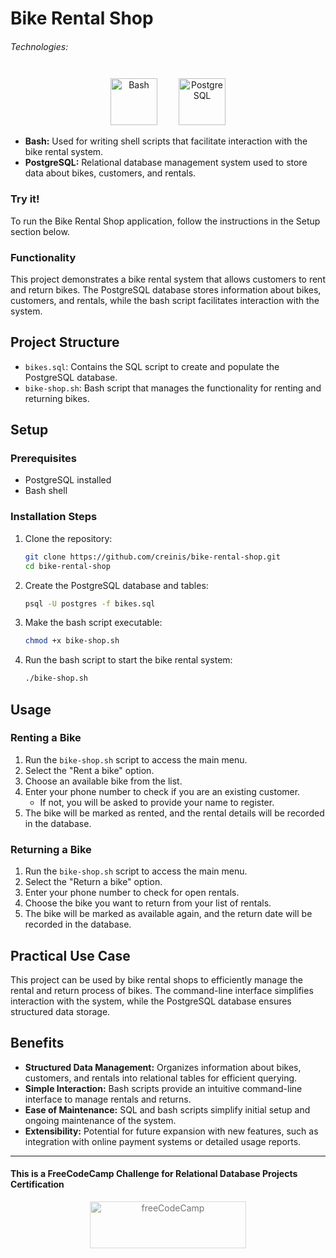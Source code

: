 # Bike Rental Shop

###### Technologies:
<p align="center">
<img src="https://img.icons8.com/color/75/000000/console.png" width="75" height="75" alt="Bash" style="margin: 10px 15px 0 15px;" />
<img src="https://raw.githubusercontent.com/danielcranney/readme-generator/main/public/icons/skills/postgresql-colored.svg" width="75" height="75" alt="PostgreSQL" style="margin: 10px 15px 0 15px;" />
</p>

- **Bash:** Used for writing shell scripts that facilitate interaction with the bike rental system.
- **PostgreSQL:** Relational database management system used to store data about bikes, customers, and rentals.

### Try it!

To run the Bike Rental Shop application, follow the instructions in the Setup section below.

### Functionality

This project demonstrates a bike rental system that allows customers to rent and return bikes. The PostgreSQL database stores information about bikes, customers, and rentals, while the bash script facilitates interaction with the system.

## Project Structure

- `bikes.sql`: Contains the SQL script to create and populate the PostgreSQL database.
- `bike-shop.sh`: Bash script that manages the functionality for renting and returning bikes.

## Setup

### Prerequisites

- PostgreSQL installed
- Bash shell

### Installation Steps

1. Clone the repository:
   ```bash
   git clone https://github.com/creinis/bike-rental-shop.git
   cd bike-rental-shop
   ```

2. Create the PostgreSQL database and tables:
   ```bash
   psql -U postgres -f bikes.sql
   ```

3. Make the bash script executable:
   ```bash
   chmod +x bike-shop.sh
   ```

4. Run the bash script to start the bike rental system:
   ```bash
   ./bike-shop.sh
   ```

## Usage

### Renting a Bike

1. Run the `bike-shop.sh` script to access the main menu.
2. Select the "Rent a bike" option.
3. Choose an available bike from the list.
4. Enter your phone number to check if you are an existing customer.
   - If not, you will be asked to provide your name to register.
5. The bike will be marked as rented, and the rental details will be recorded in the database.

### Returning a Bike

1. Run the `bike-shop.sh` script to access the main menu.
2. Select the "Return a bike" option.
3. Enter your phone number to check for open rentals.
4. Choose the bike you want to return from your list of rentals.
5. The bike will be marked as available again, and the return date will be recorded in the database.

## Practical Use Case

This project can be used by bike rental shops to efficiently manage the rental and return process of bikes. The command-line interface simplifies interaction with the system, while the PostgreSQL database ensures structured data storage.

## Benefits

- **Structured Data Management:** Organizes information about bikes, customers, and rentals into relational tables for efficient querying.
- **Simple Interaction:** Bash scripts provide an intuitive command-line interface to manage rentals and returns.
- **Ease of Maintenance:** SQL and bash scripts simplify initial setup and ongoing maintenance of the system.
- **Extensibility:** Potential for future expansion with new features, such as integration with online payment systems or detailed usage reports.

---
#### This is a FreeCodeCamp Challenge for Relational Database Projects Certification
<p align="center">
<img src="https://cdn.freecodecamp.org/platform/universal/fcc_primary.svg" width="250" height="75" alt="freeCodeCamp" style="margin: 0 15px; opacity: 0.6" />
</p>

